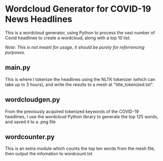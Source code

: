 # Wordcloud Generator for COVID-19 News Headlines

This is a wordcloud generator, using Python to process the vast number
of Covid headlines to create a wordcloud, along with a top 10 list.

*Note: This is not meant for usage, it should be purely for referrencing purposes.*

## main.py

This is where I tokenize the headlines using the NLTK tokenizer
(which can take up to 3 hours), and write the results to a mesh
at "title_tokenized.txt".

## wordcloudgen.py

From the previously acquired tokenized keywords of the COVID-19
headlines, I use the wordcloud Python library to generate the 
top 125 words, and saved it to a .png file

## wordcounter.py

This is an extra module which counts the top ten words from the
mesh file, then output the infomation to wordcount.txt

